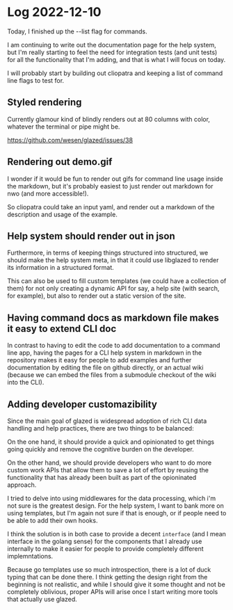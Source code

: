 # Log 2022-12-10

Today, I finished up the --list flag for commands.

I am continuing to write out the documentation page for the help system,
but I'm really starting to feel the need for integration tests (and unit tests)
for all the functionality that I'm adding, and that is what I will focus on today.

I will probably start by building out cliopatra and keeping a list of command line 
flags to test for.

## Styled rendering

Currently glamour kind of blindly renders out at 80 columns with color, whatever the terminal 
or pipe might be.

https://github.com/wesen/glazed/issues/38

## Rendering out demo.gif 

I wonder if it would be fun to render out gifs for command line usage inside the markdown,
but it's probably easiest to just render out markdown for nwo (and more accessible!).

So cliopatra could take an input yaml, and render out a markdown of the description and
usage of the example.

## Help system should render out in json

Furthermore, in terms of keeping things structured into structured,
we should make the help system meta, in that it could use libglazed to render its information
in a structured format.

This can also be used to fill custom templates (we could have a collection of them) 
for not only creating a dynamic API for say, a help site (with search, for example),
but also to render out a static version of the site.

## Having command docs as markdown file makes it easy to extend CLI doc

In contrast to having to edit the code to add documentation to a command line app,
having the pages for a CLI help system in markdown in the repository makes it easy
for people to add examples and further documentation by editing the file on github 
directly, or an actual wiki (because we can embed the files from a submodule checkout
of the wiki into the CLI).

## Adding developer customazibility

Since the main goal of glazed is widespread adoption of rich CLI data handling
and help practices, there are two things to be balanced:

On the one hand, it should provide a quick and opinionated to get things going quickly
and remove the cognitive burden on the developer. 

On the other hand, we should provide developers who want to do more custom work
APIs that allow them to save a lot of effort by reusing the functionality that has
already been built as part of the opioninated approach.

I tried to delve into using middlewares for the data processing, which i'm not sure is 
the greatest design. For the help system, I want to bank more on using templates,
but I'm again not sure if that is enough, or if people need to be able to 
add their own hooks.

I think the solution is in both case to provide a decent `interface` (and I mean
interface in the golang sense) for the components that I already use internally
to make it easier for people to provide completely different implemntations.

Because go templates use so much introspection, there is a lot of duck typing that 
can be done there. I think getting the design right from the beginning is not
realistic, and while I should give it some thought and not be completely oblivious,
proper APIs will arise once I start writing more tools that actually use glazed.
